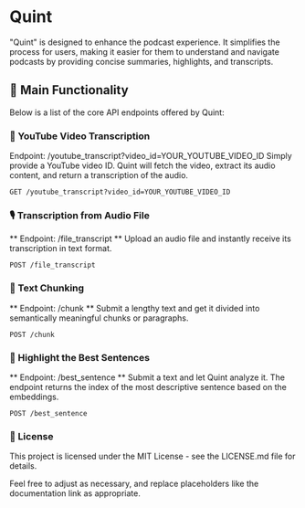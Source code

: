 # Quint

"Quint" is designed to enhance the podcast experience. It simplifies the process for users, making it easier for them to understand and navigate podcasts by providing concise summaries, highlights, and transcripts.

## 🚀 Main Functionality

Below is a list of the core API endpoints offered by Quint:

### 🎥 YouTube Video Transcription

Endpoint: /youtube_transcript?video_id=YOUR_YOUTUBE_VIDEO_ID
Simply provide a YouTube video ID. Quint will fetch the video, extract its audio content, and return a transcription of the audio.

`GET /youtube_transcript?video_id=YOUR_YOUTUBE_VIDEO_ID`

### 🎙️ Transcription from Audio File

** Endpoint: /file_transcript **
Upload an audio file and instantly receive its transcription in text format.

`POST /file_transcript`

### 📜 Text Chunking

** Endpoint: /chunk **
Submit a lengthy text and get it divided into semantically meaningful chunks or paragraphs.

`POST /chunk`

### 🌟 Highlight the Best Sentences

** Endpoint: /best_sentence **
Submit a text and let Quint analyze it. The endpoint returns the index of the most descriptive sentence based on the embeddings.

`POST /best_sentence`

### 📖 License

This project is licensed under the MIT License - see the LICENSE.md file for details.

Feel free to adjust as necessary, and replace placeholders like the documentation link as appropriate.
